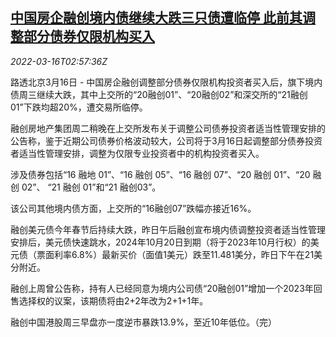 <!--1647399662000-->
[中国房企融创境内债继续大跌三只债遭临停 此前其调整部分债券仅限机构买入](https://cn.reuters.com/article/china-sunac-0316-wedn-idCNKCS2LD086)
------

<div><i>2022-03-16T02:57:36Z</i></div><p>路透北京3月16日 - 中国房企融创调整部分债券仅限机构投资者买入后，旗下境内债周三继续大跌，其中上交所的“20融创01”、“20融创02”和深交所的“21融创01”下跌均超20%，遭交易所临停。</p><p>融创房地产集团周二稍晚在上交所发布关于调整公司债券投资者适当性管理安排的公告称，鉴于近期公司债券价格波动较大，公司将于3月16日起调整部分债券投资者适当性管理安排，调整为仅限专业投资者中的机构投资者买入。</p><p>涉及债券包括“16 融地 01”、“16 融创 05”、“16 融创 07”、“20 融创 01”、“20 融创 02”、 “21 融创 01”和“21 融创03”。</p><p>该公司其他境内债方面，上交所的“16融创07”跌幅亦接近16%。</p><p>融创美元债今年春节后持续大跌，昨日午后融创宣布境内债调整投资者适当性管理安排后，美元债快速跳水，2024年10月20日到期（将于2023年10月行权）的美元债（票面利率6.8%）最新买价（面值1美元）跌至11.481美分，昨日下午在21美分附近。</p><p>融创上周曾公告称，持有人已经同意为境内公司债“20融创01”增加一个2023年回售选择权的议案，该期债将由2+2年改为2+1+1年。</p><p>融创中国港股周三早盘亦一度逆市暴跌13.9%，至近10年低位。（完） </p>
